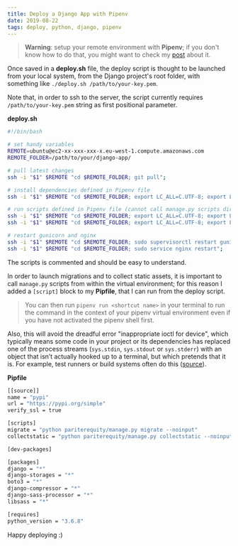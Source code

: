 ```yaml
---
title: Deploy a Django App with Pipenv
date: 2019-08-22
tags: deploy, python, django, pipenv
---
```


> **Warning**: setup your remote environment with **Pipenv**; if you don't know how to do that, you might want to
> check my [post](https://davideghezzi.com/posts/install-python-the-right-way/) about it.

Once saved in a **deploy.sh** file, the deploy script is thought to be launched from your local system, from the Django
project's root folder, with something like `./deploy.sh /path/to/your-key.pem`.

Note that, in order to ssh to the server, the script currently requires `/path/to/your-key.pem` string as first positional parameter.

**deploy.sh**

```bash
#!/bin/bash

# set handy variables
REMOTE=ubuntu@ec2-xx-xxx-xxx-x.eu-west-1.compute.amazonaws.com
REMOTE_FOLDER=/path/to/your/django-app/

# pull latest changes
ssh -i "$1" $REMOTE "cd $REMOTE_FOLDER; git pull";

# install dependencies defined in Pipenv file
ssh -i "$1" $REMOTE "cd $REMOTE_FOLDER; export LC_ALL=C.UTF-8; export LANG=C.UTF-8; /home/ubuntu/.local/bin/pipenv install";

# run scripts defined in Pipenv file (cannot call manage.py scripts directly due to wrong context and lack of real terminal issues)
ssh -i "$1" $REMOTE "cd $REMOTE_FOLDER; export LC_ALL=C.UTF-8; export LANG=C.UTF-8; /home/ubuntu/.local/bin/pipenv run migrate";
ssh -i "$1" $REMOTE "cd $REMOTE_FOLDER; export LC_ALL=C.UTF-8; export LANG=C.UTF-8; /home/ubuntu/.local/bin/pipenv run collectstatic";

# restart gunicorn and nginx
ssh -i "$1" $REMOTE "cd $REMOTE_FOLDER; sudo supervisorctl restart guni:gunicorn";
ssh -i "$1" $REMOTE "cd $REMOTE_FOLDER; sudo service nginx restart";

```

The scripts is commented and should be easy to understand.

In order to launch migrations and to collect static assets, it is important to call `manage.py` scripts from within the
virtual environment; for this reason I added a `[script]` block to my **Pipfile**, that I can run from the deploy script.

> You can then run `pipenv run <shortcut name>` in your terminal to run the command in the context of your pipenv virtual
> environment even if you have not activated the pipenv shell first.

Also, this will avoid the dreadful error "inappropriate ioctl for device", which typically means some code in your
project or its dependencies has replaced one of the process streams (`sys.stdin`, `sys.stdout` or `sys.stderr`)
with an object that isn’t actually hooked up to a terminal, but which pretends that it is. For example,
test runners or build systems often do this ([source](http://www.pyinvoke.org/faq.html#i-m-getting-ioerror-inappropriate-ioctl-for-device-when-i-run-commands)).

**Pipfile**

```bash
[[source]]
name = "pypi"
url = "https://pypi.org/simple"
verify_ssl = true

[scripts]
migrate = "python pariterequity/manage.py migrate --noinput"
collectstatic = "python pariterequity/manage.py collectstatic --noinput"

[dev-packages]

[packages]
django = "*"
django-storages = "*"
boto3 = "*"
django-compressor = "*"
django-sass-processor = "*"
libsass = "*"

[requires]
python_version = "3.6.8"
```

Happy deploying :)
